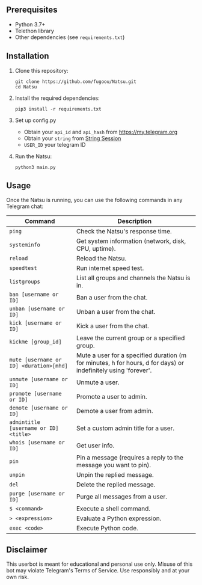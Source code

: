 ## Prerequisites

- Python 3.7+
- Telethon library
- Other dependencies (see `requirements.txt`)

## Installation

1. Clone this repository:
   ```
   git clone https://github.com/fugoou/Natsu.git
   cd Natsu
   ```

2. Install the required dependencies:
   ```
   pip3 install -r requirements.txt
   ```

3. Set up config.py
   - Obtain your `api_id` and `api_hash` from https://my.telegram.org
   - Obtain your `string` from [String Session](https://telegram.tools/session-string-generator#telethon)
   - `USER_ID` your telegram ID

4. Run the Natsu:
   ```
   python3 main.py
   ```

## Usage

Once the Natsu is running, you can use the following commands in any Telegram chat:

| Command | Description |
| --- | --- |
| `ping` | Check the Natsu's response time. |
| `systeminfo` | Get system information (network, disk, CPU, uptime). |
| `reload` | Reload the Natsu. |
| `speedtest` | Run internet speed test. |
| `listgroups` | List all groups and channels the Natsu is in. |
| `ban [username or ID]` | Ban a user from the chat. |
| `unban [username or ID]` | Unban a user from the chat. |
| `kick [username or ID]` | Kick a user from the chat. |
| `kickme [group_id]` | Leave the current group or a specified group. |
| `mute [username or ID] <duration>[mhd]` | Mute a user for a specified duration (m for minutes, h for hours, d for days) or indefinitely using 'forever'. |
| `unmute [username or ID]` | Unmute a user. |
| `promote [username or ID]` | Promote a user to admin. |
| `demote [username or ID]` | Demote a user from admin. |
| `admintitle [username or ID] <title>` | Set a custom admin title for a user. |
| `whois [username or ID]` | Get user info. |
| `pin` | Pin a message (requires a reply to the message you want to pin). |
| `unpin` | Unpin the replied message. |
| `del` | Delete the replied message. |
| `purge [username or ID]` | Purge all messages from a user. |
| `$ <command>` | Execute a shell command. |
| `> <expression>` | Evaluate a Python expression. |
| `exec <code>` | Execute Python code. |

## Disclaimer

This userbot is meant for educational and personal use only. Misuse of this bot may violate Telegram's Terms of Service. Use responsibly and at your own risk.
